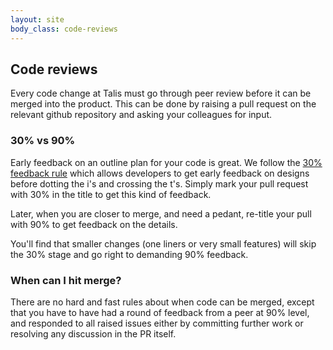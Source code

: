 ```yaml
---
layout: site
body_class: code-reviews
---
```


## Code reviews

Every code change at Talis must go through peer review before it can be merged into the product. This can be done by
raising a pull request on the relevant github repository and asking your colleagues for input.

### 30% vs 90%

Early feedback on an outline plan for your code is great. We follow the [30% feedback rule](http://lifehacker.com/the-30-percent-rule-and-the-art-of-early-feedback-1619474527)
which allows developers to get early feedback on designs before dotting the i's and crossing the t's. Simply mark your
pull request with 30% in the title to get this kind of feedback.

Later, when you are closer to merge, and need a pedant, re-title your pull with 90% to get feedback on the details.

You'll find that smaller changes (one liners or very small features) will skip the 30% stage and go right to demanding
90% feedback.

### When can I hit merge?

There are no hard and fast rules about when code can be merged, except that you have to have had a round of feedback
from a peer at 90% level, and responded to all raised issues either by committing further work or resolving any
discussion in the PR itself.
